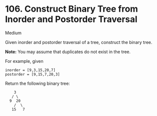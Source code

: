 # 106. Construct Binary Tree from Inorder and Postorder Traversal

Medium

Given inorder and postorder traversal of a tree, construct the binary tree.

**Note:**
 You may assume that duplicates do not exist in the tree.

For example, given

```
inorder = [9,3,15,20,7]
postorder = [9,15,7,20,3]
```

Return the following binary tree:

```
    3
   / \
  9  20
    /  \
   15   7
```